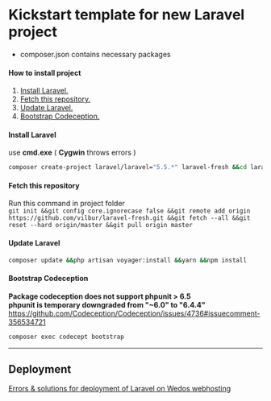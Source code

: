# Kickstart template for new Laravel project  
- composer.json contains necessary packages  



#### How to install project  
1. [Install Laravel.](#install-laravel)<br>  
2. [Fetch this repository.](#fetch-this-repository)<br>  
3. [Update Laravel.](#update-laravel)<br>  
4. [Bootstrap Codeception.](#bootstrap-codeception)<br>  

#### Install Laravel  
use __cmd.exe__ ( __Cygwin__ throws errors )  
``` bash  
composer create-project laravel/laravel="5.5.*" laravel-fresh &&cd laravel-fresh  
```  

#### Fetch this repository  
Run this command in project folder  
`git init &&git config core.ignorecase false &&git remote add origin https://github.com/vilbur/laravel-fresh.git &&git fetch --all &&git reset --hard origin/master &&git pull origin master`  

#### Update Laravel  
``` bash  
composer update &&php artisan voyager:install &&yarn &&npm install  
```  

#### Bootstrap Codeception  
__Package codeception does not support phpunit > 6.5__  
__phpunit is temporary downgraded from  "~6.0" to "6.4.4"__  
https://github.com/Codeception/Codeception/issues/4736#issuecomment-356534721  
``` bash  
composer exec codecept bootstrap  
```  

---  

## Deployment  
[Errors & solutions for deployment of Laravel on Wedos webhosting](/documentation/deployment/wedos-deployment.md)  
  